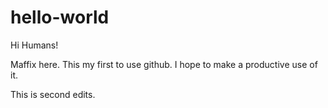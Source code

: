 # hello-world

Hi Humans!

Maffix here. This my first to use github. I hope to make a productive use of it.

This is second edits. 
